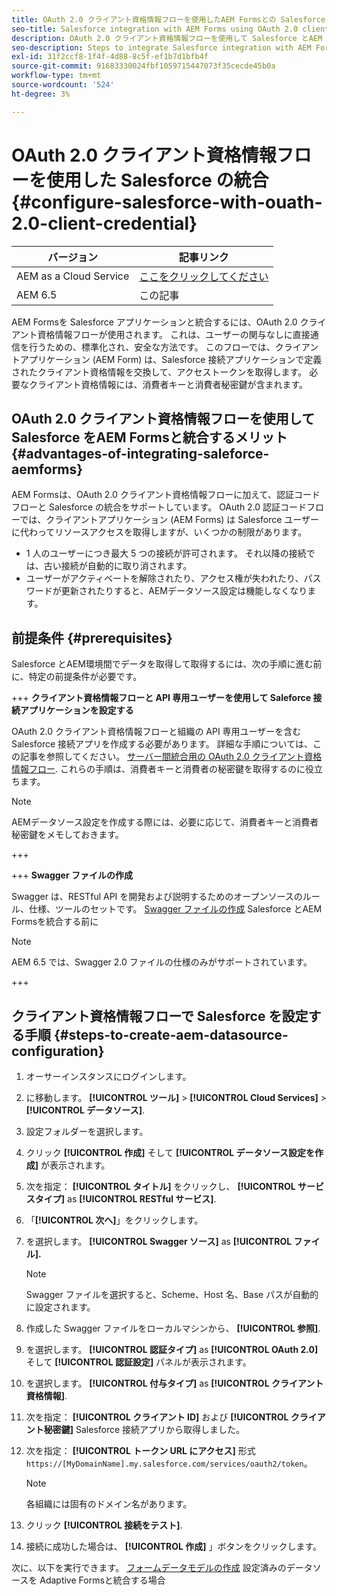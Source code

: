 ```yaml
---
title: OAuth 2.0 クライアント資格情報フローを使用したAEM Formsとの Salesforce 統合
seo-title: Salesforce integration with AEM Forms using OAuth 2.0 client credentials flow
description: OAuth 2.0 クライアント資格情報フローを使用して Salesforce とAEM Formsを統合する手順
seo-description: Steps to integrate Salesforce integration with AEM Forms using OAuth 2.0 client credentials flow
exl-id: 31f2ccf8-1f4f-4d88-8c5f-ef1b7d1bfb4f
source-git-commit: 91683330024fbf1059715447073f35cecde45b0a
workflow-type: tm+mt
source-wordcount: '524'
ht-degree: 3%

---
```


# OAuth 2.0 クライアント資格情報フローを使用した Salesforce の統合  {#configure-salesforce-with-ouath-2.0-client-credential}

| バージョン | 記事リンク |
| -------- | ---------------------------- |
| AEM as a Cloud Service | [ここをクリックしてください](https://experienceleague.adobe.com/docs/experience-manager-cloud-service/content/forms/integrate/use-form-data-model/configure-msdynamics-salesforce.html) |
| AEM 6.5 | この記事 |


AEM Formsを Salesforce アプリケーションと統合するには、OAuth 2.0 クライアント資格情報フローが使用されます。 これは、ユーザーの関与なしに直接通信を行うための、標準化され、安全な方法です。 このフローでは、クライアントアプリケーション (AEM Form) は、Salesforce 接続アプリケーションで定義されたクライアント資格情報を交換して、アクセストークンを取得します。 必要なクライアント資格情報には、消費者キーと消費者秘密鍵が含まれます。

## OAuth 2.0 クライアント資格情報フローを使用して Salesforce をAEM Formsと統合するメリット {#advantages-of-integrating-saleforce-aemforms}

AEM Formsは、OAuth 2.0 クライアント資格情報フローに加えて、認証コードフローと Salesforce の統合をサポートしています。 OAuth 2.0 認証コードフローでは、クライアントアプリケーション (AEM Forms) は Salesforce ユーザーに代わってリソースアクセスを取得しますが、いくつかの制限があります。

* 1 人のユーザーにつき最大 5 つの接続が許可されます。 それ以降の接続では、古い接続が自動的に取り消されます。
* ユーザーがアクティベートを解除されたり、アクセス権が失われたり、パスワードが更新されたりすると、AEMデータソース設定は機能しなくなります。

## 前提条件 {#prerequisites}

Salesforce とAEM環境間でデータを取得して取得するには、次の手順に進む前に、特定の前提条件が必要です。

+++ **クライアント資格情報フローと API 専用ユーザーを使用して Saleforce 接続アプリケーションを設定する**

OAuth 2.0 クライアント資格情報フローと組織の API 専用ユーザーを含む Salesforce 接続アプリを作成する必要があります。 詳細な手順については、この記事を参照してください。 [サーバー間統合用の OAuth 2.0 クライアント資格情報フロー](https://help.salesforce.com/s/articleView?id=sf.connected_app_client_credentials_setup.htm&amp;type=5). これらの手順は、消費者キーと消費者の秘密鍵を取得するのに役立ちます。

>[!NOTE]
>
> AEMデータソース設定を作成する際には、必要に応じて、消費者キーと消費者秘密鍵をメモしておきます。

+++

+++ **Swagger ファイルの作成**

Swagger は、RESTful API を開発および説明するためのオープンソースのルール、仕様、ツールのセットです。 [Swagger ファイルの作成](https://experienceleague.adobe.com/docs/experience-manager-learn/cloud-service/forms/integrate-with-salesforce/describe-rest-api.html) Salesforce とAEM Formsを統合する前に

>[!NOTE]
>
> AEM 6.5 では、Swagger 2.0 ファイルの仕様のみがサポートされています。

+++

## クライアント資格情報フローで Salesforce を設定する手順 {#steps-to-create-aem-datasource-configuration}

1. オーサーインスタンスにログインします。
1. に移動します。 **[!UICONTROL ツール]** > **[!UICONTROL Cloud Services]** > **[!UICONTROL データソース]**.
1. 設定フォルダーを選択します。
1. クリック **[!UICONTROL 作成]** そして **[!UICONTROL データソース設定を作成]** が表示されます。
1. 次を指定： **[!UICONTROL タイトル]** をクリックし、 **[!UICONTROL サービスタイプ]** as **[!UICONTROL RESTful サービス]**.
1. 「**[!UICONTROL 次へ]**」をクリックします。
1. を選択します。 **[!UICONTROL Swagger ソース]** as **[!UICONTROL ファイル].**
   >[!NOTE]
   >
   > Swagger ファイルを選択すると、Scheme、Host 名、Base パスが自動的に設定されます。

1. 作成した Swagger ファイルをローカルマシンから、 **[!UICONTROL 参照]**.
1. を選択します。 **[!UICONTROL 認証タイプ]** as **[!UICONTROL OAuth 2.0]** そして **[!UICONTROL 認証設定]** パネルが表示されます。
1. を選択します。 **[!UICONTROL 付与タイプ]** as **[!UICONTROL クライアント資格情報]**.
1. 次を指定： **[!UICONTROL クライアント ID]** および **[!UICONTROL クライアント秘密鍵]** Salesforce 接続アプリから取得しました。
1. 次を指定： **[!UICONTROL トークン URL にアクセス]** 形式
   `https://[MyDomainName].my.salesforce.com/services/oauth2/token`。

   >[!NOTE]
   >
   > 各組織には固有のドメイン名があります。

1. クリック **[!UICONTROL 接続をテスト]**.
1. 接続に成功した場合は、 **[!UICONTROL 作成]** 」ボタンをクリックします。

次に、以下を実行できます。 [フォームデータモデルの作成](https://experienceleague.adobe.com/docs/experience-manager-65/forms/form-data-model/create-form-data-models.html?lang=en) 設定済みのデータソースを Adaptive Formsと統合する場合
